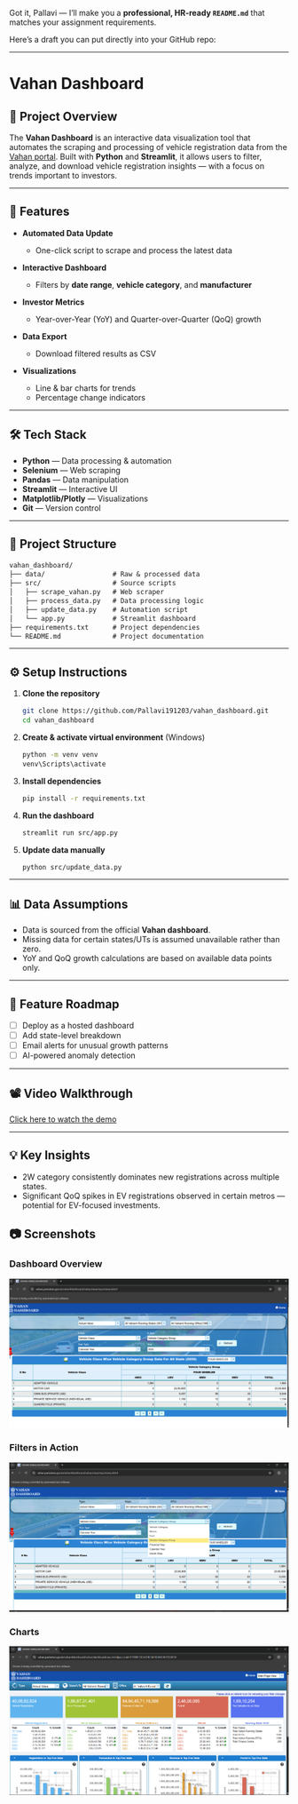 Got it, Pallavi — I’ll make you a **professional, HR-ready `README.md`** that matches your assignment requirements.

Here’s a draft you can put directly into your GitHub repo:

---

# Vahan Dashboard

## 📌 Project Overview

The **Vahan Dashboard** is an interactive data visualization tool that automates the scraping and processing of vehicle registration data from the [Vahan portal](https://vahan.parivahan.gov.in/).
Built with **Python** and **Streamlit**, it allows users to filter, analyze, and download vehicle registration insights — with a focus on trends important to investors.

---

## 🚀 Features

* **Automated Data Update**

  * One-click script to scrape and process the latest data
* **Interactive Dashboard**

  * Filters by **date range**, **vehicle category**, and **manufacturer**
* **Investor Metrics**

  * Year-over-Year (YoY) and Quarter-over-Quarter (QoQ) growth
* **Data Export**

  * Download filtered results as CSV
* **Visualizations**

  * Line & bar charts for trends
  * Percentage change indicators

---

## 🛠️ Tech Stack

* **Python** — Data processing & automation
* **Selenium** — Web scraping
* **Pandas** — Data manipulation
* **Streamlit** — Interactive UI
* **Matplotlib/Plotly** — Visualizations
* **Git** — Version control

---

## 📂 Project Structure

```
vahan_dashboard/
├── data/                 # Raw & processed data
├── src/                  # Source scripts
│   ├── scrape_vahan.py   # Web scraper
│   ├── process_data.py   # Data processing logic
│   ├── update_data.py    # Automation script
│   └── app.py            # Streamlit dashboard
├── requirements.txt      # Project dependencies
└── README.md             # Project documentation
```

---

## ⚙️ Setup Instructions

1. **Clone the repository**

   ```bash
   git clone https://github.com/Pallavi191203/vahan_dashboard.git
   cd vahan_dashboard
   ```

2. **Create & activate virtual environment** (Windows)

   ```bash
   python -m venv venv
   venv\Scripts\activate
   ```

3. **Install dependencies**

   ```bash
   pip install -r requirements.txt
   ```

4. **Run the dashboard**

   ```bash
   streamlit run src/app.py
   ```

5. **Update data manually**

   ```bash
   python src/update_data.py
   ```

---

## 📊 Data Assumptions

* Data is sourced from the official **Vahan dashboard**.
* Missing data for certain states/UTs is assumed unavailable rather than zero.
* YoY and QoQ growth calculations are based on available data points only.

---

## 📅 Feature Roadmap

* [ ] Deploy as a hosted dashboard
* [ ] Add state-level breakdown
* [ ] Email alerts for unusual growth patterns
* [ ] AI-powered anomaly detection

---

## 📽️ Video Walkthrough

[Click here to watch the demo](#)

---

## 💡 Key Insights

* 2W category consistently dominates new registrations across multiple states.
* Significant QoQ spikes in EV registrations observed in certain metros — potential for EV-focused investments.
## 📷 Screenshots

### Dashboard Overview
![Dashboard](screenshots/dashboard.png)

### Filters in Action
![Filters](screenshots/filters.png)

### Charts
![Charts](screenshots/charts.png)
